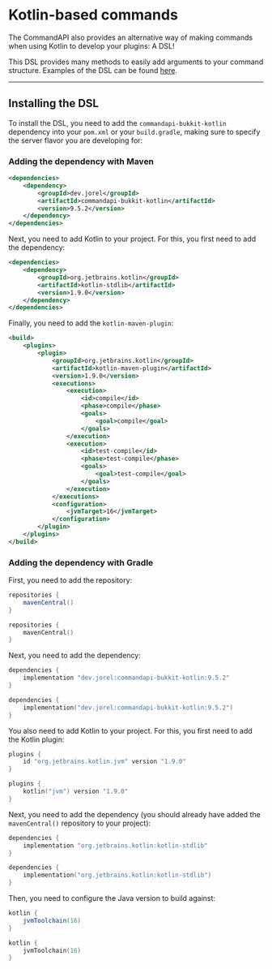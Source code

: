# Kotlin-based commands

The CommandAPI also provides an alternative way of making commands when using Kotlin to develop your plugins: A DSL!

This DSL provides many methods to easily add arguments to your command structure. Examples of the DSL can be found [here](./kotlindsl.md).

-----

## Installing the DSL

To install the DSL, you need to add the `commandapi-bukkit-kotlin` dependency into your `pom.xml` or your `build.gradle`, making sure to specify the server flavor you are developing for:

### Adding the dependency with Maven

```xml
<dependencies>
    <dependency>
        <groupId>dev.jorel</groupId>
        <artifactId>commandapi-bukkit-kotlin</artifactId>
        <version>9.5.2</version>
    </dependency>
</dependencies>
```

Next, you need to add Kotlin to your project. For this, you first need to add the dependency:

```xml
<dependencies>
    <dependency>
        <groupId>org.jetbrains.kotlin</groupId>
        <artifactId>kotlin-stdlib</artifactId>
        <version>1.9.0</version>
    </dependency>
</dependencies>
```

Finally, you need to add the `kotlin-maven-plugin`:

```xml
<build>
    <plugins>
        <plugin>
            <groupId>org.jetbrains.kotlin</groupId>
            <artifactId>kotlin-maven-plugin</artifactId>
            <version>1.9.0</version>
            <executions>
                <execution>
                    <id>compile</id>
                    <phase>compile</phase>
                    <goals>
                        <goal>compile</goal>
                    </goals>
                </execution>
                <execution>
                    <id>test-compile</id>
                    <phase>test-compile</phase>
                    <goals>
                        <goal>test-compile</goal>
                    </goals>
                </execution>
            </executions>
            <configuration>
                <jvmTarget>16</jvmTarget>
            </configuration>
        </plugin>
    </plugins>
</build>
```

### Adding the dependency with Gradle

First, you need to add the repository:

<div class="multi-pre">

```groovy,build.gradle
repositories {
    mavenCentral()
}
```

```kotlin,build.gradle.kts
repositories {
    mavenCentral()
}
```

</div>

Next, you need to add the dependency:

<div class="multi-pre">

```groovy,build.gradle
dependencies {
    implementation "dev.jorel:commandapi-bukkit-kotlin:9.5.2"
}
```

```kotlin,build.gradle.kts
dependencies {
    implementation("dev.jorel:commandapi-bukkit-kotlin:9.5.2")
}
```

</div>

You also need to add Kotlin to your project. For this, you first need to add the Kotlin plugin:

<div class="multi-pre">

```groovy,build.gradle
plugins {
    id "org.jetbrains.kotlin.jvm" version "1.9.0"
}
```

```kotlin,build.gradle.kts
plugins {
    kotlin("jvm") version "1.9.0"
}
```

</div>

Next, you need to add the dependency (you should already have added the `mavenCentral()` repository to your project):

<div class="multi-pre">

```groovy,build.gradle
dependencies {
    implementation "org.jetbrains.kotlin:kotlin-stdlib"
}
```

```kotlin,build.gradle.kts
dependencies {
    implementation("org.jetbrains.kotlin:kotlin-stdlib")
}
```

</div>

Then, you need to configure the Java version to build against:

<div class="multi-pre">

```groovy,build.gradle
kotlin {
    jvmToolchain(16)
}
```

```kotlin,build.gradle.kts
kotlin {
    jvmToolchain(16)
}
```

</div>
